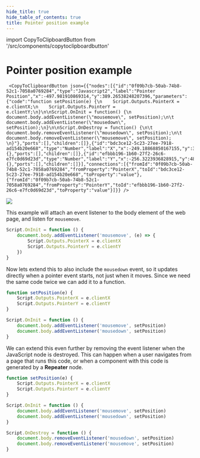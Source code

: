 ```yaml
---
hide_title: true
hide_table_of_contents: true
title: Pointer position example
---
```


import CopyToClipboardButton from '/src/components/copytoclipboardbutton'

# Pointer position example

<div class="ndl-image-with-background xl">
    
     <CopyToClipboardButton json={{"nodes":[{"id":"0f09b7cb-50ab-74b8-52c1-7058a0769284","type":"Javascript2","label":"Pointer Position","x":-497.981910869314,"y":389.26538248207396,"parameters":{"code":"function setPosition(e) {\n    Script.Outputs.PointerX = e.clientX;\n    Script.Outputs.PointerY = e.clientY;\n}\n\nScript.OnInit = function() {\n     document.body.addEventListener(\"mousemove\", setPosition);\n\t document.body.addEventListener(\"mousedown\", setPosition);\n}\n\nScript.OnDestroy = function() {\n\t document.body.removeEventListener(\"mousedown\", setPosition);\n\t document.body.removeEventListener(\"mousemove\", setPosition);    \n}"},"ports":[],"children":[]},{"id":"bdc3ce12-5c23-27ee-7918-ad154b20e668","type":"Number","label":"X","x":-249.18868850167155,"y":333.4616732156818,"parameters":{},"ports":[],"children":[]},{"id":"efbbb196-1b60-27f2-26c6-e7fc0d69d23d","type":"Number","label":"Y","x":-256.3223936828915,"y":481.4925282575018,"parameters":{},"ports":[],"children":[]}],"connections":[{"fromId":"0f09b7cb-50ab-74b8-52c1-7058a0769284","fromProperty":"PointerX","toId":"bdc3ce12-5c23-27ee-7918-ad154b20e668","toProperty":"value"},{"fromId":"0f09b7cb-50ab-74b8-52c1-7058a0769284","fromProperty":"PointerY","toId":"efbbb196-1b60-27f2-26c6-e7fc0d69d23d","toProperty":"value"}]}} />

![](/javascript/samples/pointer-position/pointer-position.png)
</div>

This example will attach an event listener to the body element of the web page, and listen for `mousemove`.

```js
Script.OnInit = function () {
    document.body.addEventListener('mousemove', (e) => {
        Script.Outputs.PointerX = e.clientX
        Script.Outputs.PointerY = e.clientY
    })
}
```

Now lets extend this to also include the `mousedown` event, so it updates directly when a pointer event starts, not just when it moves. Since we need the same code twice we can add it to a function.

```js
function setPosition(e) {
    Script.Outputs.PointerX = e.clientX
    Script.Outputs.PointerY = e.clientY
}

Script.OnInit = function () {
    document.body.addEventListener('mousemove', setPosition)
    document.body.addEventListener('mousedown', setPosition)
}
```

We can extend this even further by removing the event listener when the JavaScript node is destroyed. This can happen when a user navigates from a page that runs this code, or when a component with this code is generated by a **Repeater** node.

```js
function setPosition(e) {
    Script.Outputs.PointerX = e.clientX
    Script.Outputs.PointerY = e.clientY
}

Script.OnInit = function () {
    document.body.addEventListener('mousemove', setPosition)
    document.body.addEventListener('mousedown', setPosition)
}

Script.OnDestroy = function () {
    document.body.removeEventListener('mousedown', setPosition)
    document.body.removeEventListener('mousemove', setPosition)
}
```
